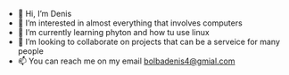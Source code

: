 - 👋 Hi, I’m Denis 
- 👀 I’m interested in almost everything that involves computers
- 🌱 I’m currently learning phyton and how tu use linux
- 💞️ I’m looking to collaborate on projects that can be a serveice for many people
- 📫 You can reach me on my email bolbadenis4@gmial.com

<!---
Codder13/Codder13 is a ✨ special ✨ repository because its `README.md` (this file) appears on your GitHub profile.
You can click the Preview link to take a look at your changes.
--->
